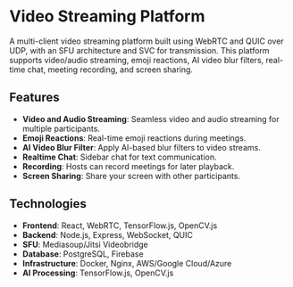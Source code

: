 # Video Streaming Platform

A multi-client video streaming platform built using WebRTC and QUIC over UDP, with an SFU architecture and SVC for transmission. This platform supports video/audio streaming, emoji reactions, AI video blur filters, real-time chat, meeting recording, and screen sharing.

## Features

- **Video and Audio Streaming**: Seamless video and audio streaming for multiple participants.
- **Emoji Reactions**: Real-time emoji reactions during meetings.
- **AI Video Blur Filter**: Apply AI-based blur filters to video streams.
- **Realtime Chat**: Sidebar chat for text communication.
- **Recording**: Hosts can record meetings for later playback.
- **Screen Sharing**: Share your screen with other participants.

## Technologies

- **Frontend**: React, WebRTC, TensorFlow.js, OpenCV.js
- **Backend**: Node.js, Express, WebSocket, QUIC
- **SFU**: Mediasoup/Jitsi Videobridge
- **Database**: PostgreSQL, Firebase
- **Infrastructure**: Docker, Nginx, AWS/Google Cloud/Azure
- **AI Processing**: TensorFlow.js, OpenCV.js

